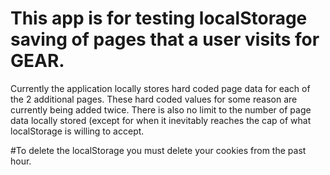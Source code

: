 # This app is for testing localStorage saving of pages that a user visits for GEAR. 

Currently the application locally stores hard coded page data for each of the 2 additional pages. These hard coded values for some reason are currently being added twice. There is also no limit to the number of page data locally stored (except for when it inevitably reaches the cap of what localStorage is willing to accept.

#To delete the localStorage you must delete your cookies from the past hour.
